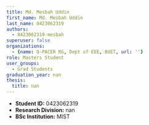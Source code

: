```yaml
---
title: Md. Mesbah Uddin
first_name: Md. Mesbah Uddin
last_name: 0423062319
authors:
  - 0423062319-mesbah
superuser: false
organizations:
  - {name: Q-PACER RG, Dept of EEE, BUET, url: ''}
role: Masters Student
user_groups:
  - Grad Students
graduation_year: nan
thesis:
  title: nan
---
```


* **Student ID:** 0423062319
* **Research Division:** nan
* **BSc Institution:** MIST
